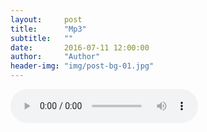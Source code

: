```yaml
---
layout:     post
title:      "Mp3"
subtitle:   ""
date:       2016-07-11 12:00:00
author:     "Author"
header-img: "img/post-bg-01.jpg"
---
```


<audio controls>
  <source src="/mp3/y1.mp3" type="audio/mpeg">
  <embed height="50" width="100" src="horse.mp3">
</audio>
